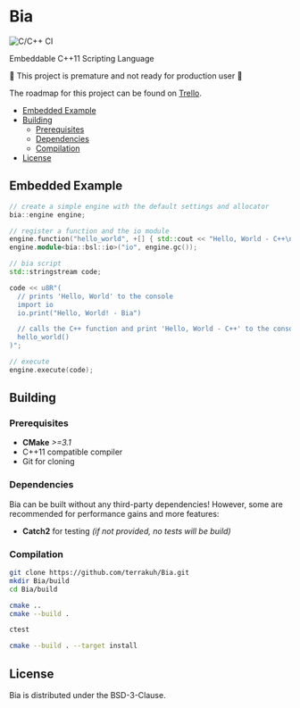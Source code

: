 # Bia

![C/C++ CI](https://github.com/bialang/bia/workflows/C/C++%20CI/badge.svg?branch=master)

Embeddable C++11 Scripting Language

:construction: This project is premature and not ready for production user :construction:

The roadmap for this project can be found on [Trello](https://trello.com/b/PFVmLl37).

- [Embedded Example](#embedded-example)
- [Building](#building)
  - [Prerequisites](#prerequisites)
  - [Dependencies](#dependencies)
  - [Compilation](#compilation)
- [License](#license)

## Embedded Example

``` cpp
// create a simple engine with the default settings and allocator
bia::engine engine;

// register a function and the io module
engine.function("hello_world", +[] { std::cout << "Hello, World - C++\n"; });
engine.module<bia::bsl::io>("io", engine.gc());

// bia script
std::stringstream code;

code << u8R"(
  // prints 'Hello, World' to the console
  import io
  io.print("Hello, World! - Bia")

  // calls the C++ function and print 'Hello, World - C++' to the console
  hello_world()
)";

// execute
engine.execute(code);
```

## Building

### Prerequisites

- **CMake** *>=3.1*
- C++11 compatible compiler
- Git for cloning

### Dependencies

Bia can be built without any third-party dependencies! However, some are recommended for performance gains and more features:

- **Catch2** for testing *(if not provided, no tests will be build)*

### Compilation

```sh
git clone https://github.com/terrakuh/Bia.git
mkdir Bia/build
cd Bia/build

cmake ..
cmake --build .

ctest

cmake --build . --target install
```

## License

Bia is distributed under the BSD-3-Clause.
